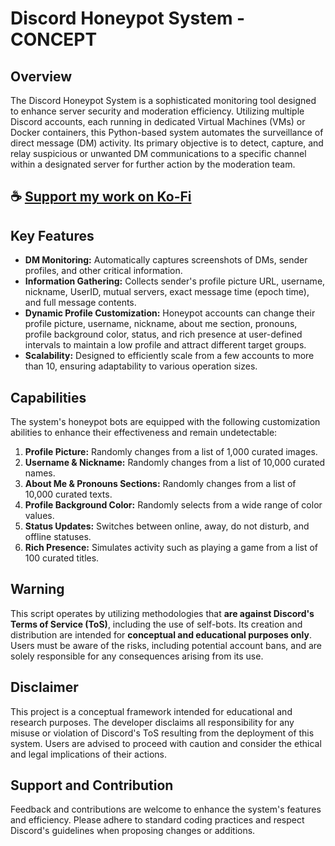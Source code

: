 # Discord Honeypot System - CONCEPT

## Overview

The Discord Honeypot System is a sophisticated monitoring tool designed to enhance server security and moderation efficiency. Utilizing multiple Discord accounts, each running in dedicated Virtual Machines (VMs) or Docker containers, this Python-based system automates the surveillance of direct message (DM) activity. Its primary objective is to detect, capture, and relay suspicious or unwanted DM communications to a specific channel within a designated server for further action by the moderation team.

## ☕ [Support my work on Ko-Fi](https://ko-fi.com/thatsinewave)

## Key Features

- **DM Monitoring:** Automatically captures screenshots of DMs, sender profiles, and other critical information.
- **Information Gathering:** Collects sender's profile picture URL, username, nickname, UserID, mutual servers, exact message time (epoch time), and full message contents.
- **Dynamic Profile Customization:** Honeypot accounts can change their profile picture, username, nickname, about me section, pronouns, profile background color, status, and rich presence at user-defined intervals to maintain a low profile and attract different target groups.
- **Scalability:** Designed to efficiently scale from a few accounts to more than 10, ensuring adaptability to various operation sizes.

## Capabilities

The system's honeypot bots are equipped with the following customization abilities to enhance their effectiveness and remain undetectable:

1. **Profile Picture:** Randomly changes from a list of 1,000 curated images.
2. **Username & Nickname:** Randomly changes from a list of 10,000 curated names.
3. **About Me & Pronouns Sections:** Randomly changes from a list of 10,000 curated texts.
4. **Profile Background Color:** Randomly selects from a wide range of color values.
5. **Status Updates:** Switches between online, away, do not disturb, and offline statuses.
6. **Rich Presence:** Simulates activity such as playing a game from a list of 100 curated titles.

## Warning

This script operates by utilizing methodologies that **are against Discord's Terms of Service (ToS)**, including the use of self-bots. Its creation and distribution are intended for **conceptual and educational purposes only**. Users must be aware of the risks, including potential account bans, and are solely responsible for any consequences arising from its use.

## Disclaimer

This project is a conceptual framework intended for educational and research purposes. The developer disclaims all responsibility for any misuse or violation of Discord's ToS resulting from the deployment of this system. Users are advised to proceed with caution and consider the ethical and legal implications of their actions.

## Support and Contribution

Feedback and contributions are welcome to enhance the system's features and efficiency. Please adhere to standard coding practices and respect Discord's guidelines when proposing changes or additions.
